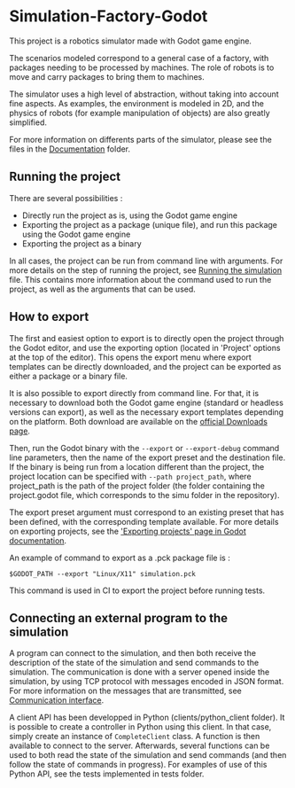 # Simulation-Factory-Godot

This project is a robotics simulator made with Godot game engine.

The scenarios modeled correspond to a general case of a factory, with packages needing to be processed by machines.  The role of robots is to move and carry packages to bring them to machines.

The simulator uses a high level of abstraction, without taking into account fine aspects. As examples, the environment is modeled in 2D, and the physics of robots (for example manipulation of objects) are also greatly simplified. 

For more information on differents parts of the simulator, please see the files in the [Documentation](Documentation) folder.




## Running the project

There are several possibilities :
- Directly run the project as is, using the Godot game engine
- Exporting the project as a package (unique file), and run this package using the Godot game engine
- Exporting the project as a binary

In all cases, the project can be run from command line  with arguments. For more details on the step of running the project, see [Running the simulation](Documentation/run_simulation.md) file. This contains more information about the command used to run the project, as well as the arguments that can be used.


## How to export

The first and easiest option to export is to directly open the project through the Godot editor, and use the exporting option (located in 'Project' options at the top of the editor). This opens the export menu where export templates can be directly downloaded, and the project can be exported as either a package or a binary file.


It is also possible to export directly from command line. For that, it is necessary to download both the Godot game engine (standard or headless versions can export), as well as the necessary export templates depending on the platform. Both download are available on the [official Downloads page](https://godotengine.org/download).

Then, run the Godot binary with the `--export` or `--export-debug` command line parameters, then the name of the export preset and the destination file. If the binary is being run from a location different than the project, the project location can be specified with `--path project_path`, where project_path is the path of the project folder (the folder containing the project.godot file, which corresponds to the simu folder in the repository).

The export preset argument must correspond to an existing preset that has been defined, with the corresponding template available. For more details on exporting projects, see the ['Exporting projects' page in Godot documentation](https://docs.godotengine.org/en/stable/getting_started/workflow/export/exporting_projects.html).

An example of command to export as a .pck package file is :

    $GODOT_PATH --export "Linux/X11" simulation.pck

This command is used in CI to export the project before running tests.

## Connecting an external program to the simulation

A program can connect to the simulation, and then both receive the description of the state of the simulation and send commands to the simulation. The communication is done with a server opened inside the simulation, by using TCP protocol with messages encoded in JSON format. For more information on the messages that are transmitted, see [Communication interface](Documentation/communication.md).

A client API has been developped in Python (clients/python_client folder). It is possible to create a controller in Python using this client. In that case, simply create an instance of `CompleteClient` class. A function is then available to connect to the server. Afterwards, several functions can be used to both read the state of the simulation and send commands (and then follow the state of commands in progress). For examples of use of this Python API, see the tests implemented in tests folder.
